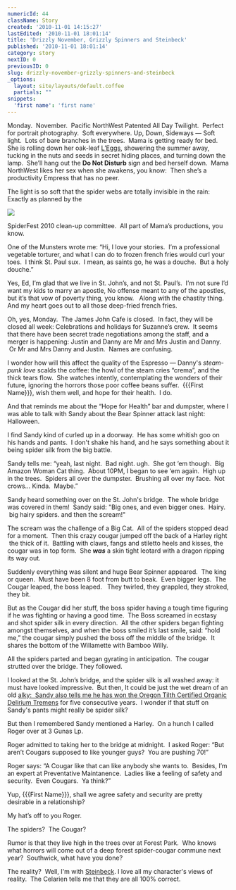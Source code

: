 ```yaml
---
numericId: 44
className: Story
created: '2010-11-01 14:15:27'
lastEdited: '2010-11-01 18:01:14'
title: 'Drizzly November, Grizzly Spinners and Steinbeck'
published: '2010-11-01 18:01:14'
category: story
nextID: 0
previousID: 0
slug: drizzly-november-grizzly-spinners-and-steinbeck
_options:
  layout: site/layouts/default.coffee
  partials: ""
snippets:
  'first name': 'first name'
---
```

Monday.&nbsp; November.&nbsp; Pacific NorthWest Patented All Day Twilight. &nbsp;Perfect for portrait photography.&nbsp; Soft everywhere. Up, Down, Sideways &mdash; Soft light.&nbsp; Lots of bare branches in the trees.&nbsp; Mama is getting ready for bed.&nbsp; She is rolling down her oak-leaf [L&rsquo;Eggs][0], showering the summer away, tucking in the nuts and seeds in secret hiding places, and turning down the lamp.&nbsp; She&rsquo;ll hang out the **Do Not Disturb** sign and bed herself down.&nbsp; Mama NorthWest likes her sex when she awakens, you know:&nbsp; Then she&rsquo;s a productivity Empress that has no peer.

The light is so soft that the spider webs are totally invisible in the rain:&nbsp; Exactly as planned by the

![][1]

SpiderFest 2010 clean-up committee.&nbsp; All part of Mama&rsquo;s productions, you know.

One of the Munsters wrote me: &ldquo;Hi, I love your stories.&nbsp; I&rsquo;m a professional vegetable torturer, and what I can do to frozen french fries would curl your toes.&nbsp; I think St. Paul sux.&nbsp; I mean, as saints go, he was a douche.&nbsp; But a holy douche.&rdquo;

Yes, Ed, I&rsquo;m glad that we live in St. John&rsquo;s, and not St. Paul&rsquo;s.&nbsp; I&rsquo;m not sure I&rsquo;d want my kids to marry an apostle, No offense meant to any of the apostles, but it&rsquo;s that vow of poverty thing, you know. &nbsp; Along with the chastity thing.&nbsp; And my heart goes out to all those deep-fried french fries.

Oh, yes, Monday.&nbsp; The James John Cafe is closed.&nbsp; In fact, they will be closed all week: Celebrations and holidays for Suzanne&rsquo;s crew.&nbsp; It seems that there have been secret trade negotiations among the staff, and a merger is happening: Justin and Danny are Mr and Mrs Justin and Danny. &nbsp;Or Mr and Mrs Danny and Justin. &nbsp;Names are confusing.

I wonder how will this affect the quality of the Espresso &mdash; Danny's _steam-punk love_ scalds the coffee: the howl of the steam cries &ldquo;crema&rdquo;, and the thick tears flow.&nbsp; She watches intently, contemplating the wonders of their future, ignoring&nbsp;the horrors those poor coffee beans suffer.&nbsp;&nbsp;{{{First Name}}}, wish them well, and hope for their health. &nbsp;I do.

And that reminds me about the &ldquo;Hope for Health&rdquo; bar and dumpster, where I was able to talk with Sandy about the Bear Spinner attack last night: Halloween.

I find Sandy kind of curled up in a doorway. &nbsp;He has some whitish goo on his hands and pants. &nbsp;I don't shake his hand, and he says something about it being spider silk from the big battle.

Sandy tells me: &ldquo;yeah, last night.&nbsp; Bad night. ugh.&nbsp; She got &lsquo;em though.&nbsp; Big Amazon Woman Cat thing.&nbsp; About 10PM, I began to see &lsquo;em again.&nbsp; High up in the trees.&nbsp; Spiders all over the dumpster.&nbsp; Brushing all over my face.&nbsp; Not crows&hellip; Kinda. &nbsp;Maybe.&rdquo;

Sandy heard something over on the St. John's bridge. &nbsp;The whole bridge was covered in them! &nbsp;Sandy said: &quot;Big ones, and even bigger ones. &nbsp;Hairy. &nbsp;big hairy spiders. and then the scream!&quot;

The scream was the challenge of a Big Cat.&nbsp; All of the spiders stopped dead for a moment.&nbsp; Then this crazy cougar jumped off the back of a Harley right &nbsp;the thick of it. &nbsp;Battling with claws, fangs and stiletto heels and kisses, the cougar was in top form. &nbsp;She **_was_** a skin tight leotard with a dragon ripping its way out.

Suddenly everything was silent and huge Bear Spinner appeared. &nbsp;The king or queen.&nbsp; Must have been 8 foot from butt to beak.&nbsp; Even bigger legs.&nbsp; The Cougar leaped, the boss leaped. &nbsp; They twirled, they grappled, they stroked, they bit.

But as the Cougar did her stuff, the boss spider having a tough time figuring if he was fighting or having a good time.&nbsp; The Boss screamed in ecstasy and shot spider silk in every direction.&nbsp; All the other spiders began fighting amongst themselves, and when the boss smiled it&rsquo;s last smile, said: &ldquo;hold me,&rdquo; the cougar simply pushed the boss off the middle of the bridge. &nbsp;It shares the bottom of the Willamette with Bamboo Willy.

All the spiders parted and began gyrating in anticipation.&nbsp; The cougar strutted over the bridge. They followed.

I looked at the St. John&rsquo;s bridge, and the spider silk is all washed away: it must have looked impressive.&nbsp; But then, It could be just the wet dream of an old [alky:&nbsp; Sandy also tells me he has won the Oregon Tilth Certified Organic Delirium Tremens][2] for five consecutive years. &nbsp;I wonder if that stuff on Sandy's pants might really be spider silk?

But then I remembered Sandy mentioned a Harley.&nbsp; On a hunch I called Roger over at 3 Gunas Lp.

Roger admitted to taking her to the bridge at midnight.&nbsp; I asked Roger: &ldquo;But aren&rsquo;t Cougars supposed to like younger guys?&nbsp; You are pushing 70!&rdquo;

Roger says: &ldquo;A Cougar like that can like anybody she wants to.&nbsp; Besides, I&rsquo;m an expert at Preventative Maintanence.&nbsp; Ladies like a feeling of safety and security.&nbsp; Even Cougars.&nbsp; Ya think?&rdquo;

Yup, {{{First Name}}}, shall we agree safety and security are pretty desirable in a relationship?

My hat&rsquo;s off to you Roger.

The spiders?&nbsp; The Cougar?

Rumor is that they live high in the trees over at Forest Park.&nbsp; Who knows what horrors will come out of a deep forest spider-cougar commune next year?&nbsp; Southwick, what have you done?

The reality? &nbsp;Well, I'm with [Steinbeck][3]. I love all my character's views of reality. &nbsp;The Celarien tells me that they are all 100% correct.

[0]: http://www.leggs.com/
[1]: http://stjohnsjim.com/bridgefight1.gif
[2]: http://en.wikipedia.org/wiki/Delirium_tremens
[3]: http://www.google.com/search?client=safari&amp;rls=en&amp;q=steinbeck&amp;ie=UTF-8&amp;oe=UTF-8